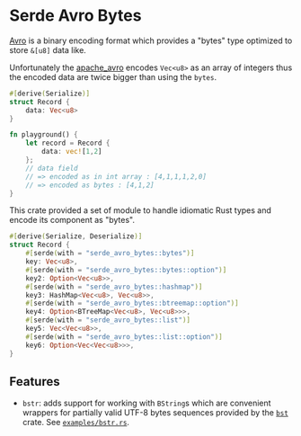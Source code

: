 # Serde Avro Bytes

[Avro](https://avro.apache.org/docs/1.11.1/specification/) is a binary encoding format which provides a "bytes" type optimized
to store `&[u8]` data like.

Unfortunately the [apache_avro](https://docs.rs/apache-avro/latest/apache_avro/) encodes `Vec<u8>` as an array of integers
thus the encoded data are twice bigger than using the `bytes`.

```rust
#[derive(Serialize)]
struct Record {
    data: Vec<u8>
}

fn playground() {
    let record = Record {
        data: vec![1,2]
    };
    // data field
    // => encoded as in int array : [4,1,1,1,2,0]
    // => encoded as bytes : [4,1,2]
}   
```

This crate provided a set of module to handle idiomatic Rust types and
encode its component as "bytes".

```rust
#[derive(Serialize, Deserialize)]
struct Record {
    #[serde(with = "serde_avro_bytes::bytes")]
    key: Vec<u8>,
    #[serde(with = "serde_avro_bytes::bytes::option")]
    key2: Option<Vec<u8>>,
    #[serde(with = "serde_avro_bytes::hashmap")]
    key3: HashMap<Vec<u8>, Vec<u8>>,
    #[serde(with = "serde_avro_bytes::btreemap::option")]
    key4: Option<BTreeMap<Vec<u8>, Vec<u8>>>,
    #[serde(with = "serde_avro_bytes::list")]
    key5: Vec<Vec<u8>>,
    #[serde(with = "serde_avro_bytes::list::option")]
    key6: Option<Vec<Vec<u8>>>,
}
```

## Features

* `bstr`: adds support for working with `BString`s which are convenient wrappers for partially valid UTF-8 bytes sequences provided by the [`bst`](https://github.com/BurntSushi/bstr) crate. See [`examples/bstr.rs`](./examples/bstr.rs).